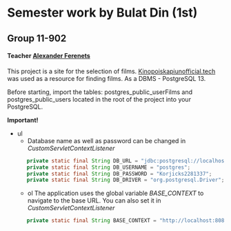 # Semester work by Bulat Din (1st)
## Group 11-902
#### Teacher [Alexander Ferenets](https://github.com/istamendil)

This project is a site for the selection of films. [Kinopoiskapiunofficial.tech](https://kinopoiskapiunofficial.tech/) was used as a resource for finding films. As a DBMS - PostgreSQL 13.

Before starting, import the tables: postgres_public_userFilms and postgres_public_users located in the root of the project into your PostgreSQL.

**Important!**
* ul
  * Database name as well as password can be changed in *CustomServletContextListener*
  ```java
     private static final String DB_URL = "jdbc:postgresql://localhost:5432/postgres";
     private static final String DB_USERNAME = "postgres";
     private static final String DB_PASSWORD = "Korjicks2281337";
     private static final String DB_DRIVER = "org.postgresql.Driver";
  ```
  * ol The application uses the global variable *BASE_CONTEXT* to navigate to the base URL. You can also set it in *CustomServletContextListener*
  ```java
     private static final String BASE_CONTEXT = "http://localhost:8080/inf-1-sem";
  ```
